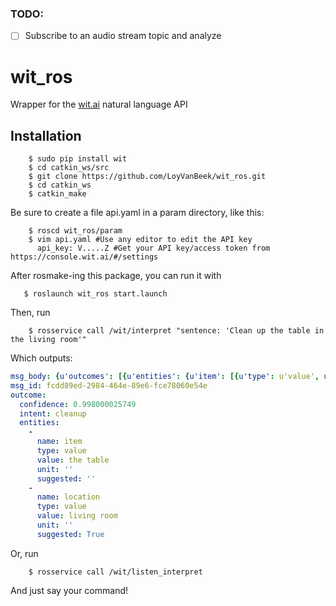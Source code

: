 ### TODO:
- [ ] Subscribe to an audio stream topic and analyze

wit_ros
=======

Wrapper for the [wit.ai](http://www.wit.ai) natural language API

Installation
------------

        $ sudo pip install wit
        $ cd catkin_ws/src
        $ git clone https://github.com/LoyVanBeek/wit_ros.git
        $ cd catkin_ws
        $ catkin_make

Be sure to create a file api.yaml in a param directory, like this:

        $ roscd wit_ros/param
        $ vim api.yaml #Use any editor to edit the API key
          api_key: V.....Z #Get your API key/access token from https://console.wit.ai/#/settings
  
After rosmake-ing this package, you can run it with 

       $ roslaunch wit_ros start.launch

Then, run 

        $ rosservice call /wit/interpret "sentence: 'Clean up the table in the living room'"

Which outputs: 

```yaml
msg_body: {u'outcomes': [{u'entities': {u'item': [{u'type': u'value', u'value': u'the table'}], u'location': [{u'suggested': True, u'type': u'value', u'value': u'living room'}]}, u'confidence': 0.998, u'intent': u'cleanup', u'_text': u'Clean up the table in the living room'}], u'msg_id': u'fcdd89ed-2984-464e-89e6-fce78060e54e', u'_text': u'Clean up the table in the living room'}
msg_id: fcdd89ed-2984-464e-89e6-fce78060e54e
outcome: 
  confidence: 0.998000025749
  intent: cleanup
  entities: 
    - 
      name: item
      type: value
      value: the table
      unit: ''
      suggested: ''
    - 
      name: location
      type: value
      value: living room
      unit: ''
      suggested: True
```

Or, run 

        $ rosservice call /wit/listen_interpret

And just say your command!
